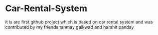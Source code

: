 # Car-Rental-System
it is are first github project which is based on car rental system and was contributed by my friends tanmay gaikwad and harshit panday
